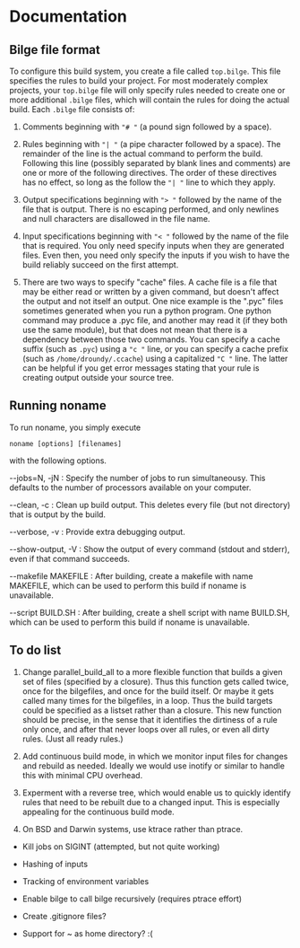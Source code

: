 # Documentation

## Bilge file format

To configure this build system, you create a file called `top.bilge`.
This file specifies the rules to build your project.  For most
moderately complex projects, your `top.bilge` file will only specify
rules needed to create one or more additional `.bilge` files, which
will contain the rules for doing the actual build.  Each `.bilge` file
consists of:

1. Comments beginning with `"# "` (a pound sign followed by a space).

2. Rules beginning with `"| "` (a pipe character followed by a
   space).  The remainder of the line is the actual command to perform
   the build.  Following this line (possibly separated by blank lines
   and comments) are one or more of the following directives.  The
   order of these directives has no effect, so long as the follow the
   `"| "` line to which they apply.

3. Output specifications beginning with `"> "` followed by the name of
   the file that is output.  There is no escaping performed, and only
   newlines and null characters are disallowed in the file name.

4. Input specifications beginning with `"< "` followed by the name of
   the file that is required.  You only need specify inputs when they
   are generated files.  Even then, you need only specify the inputs
   if you wish to have the build reliably succeed on the first attempt.

5. There are two ways to specify "cache" files.  A cache file is a
   file that may be either read or written by a given command, but
   doesn't affect the output and not itself an output.  One nice
   example is the ".pyc" files sometimes generated when you run a
   python program.  One python command may produce a .pyc file, and
   another may read it (if they both use the same module), but that
   does not mean that there is a dependency between those two
   commands.  You can specify a cache suffix (such as `.pyc`) using a
   `"c "` line, or you can specify a cache prefix (such as
   `/home/droundy/.ccache`) using a capitalized `"C "` line.  The
   latter can be helpful if you get error messages stating that your
   rule is creating output outside your source tree.

## Running noname

To run noname, you simply execute

    noname [options] [filenames]

with the following options.

--jobs=N, -jN
: Specify the number of jobs to run simultaneousy.  This defaults to
  the number of processors available on your computer.

--clean, -c
: Clean up build output.  This deletes every file (but not directory)
  that is output by the build.

--verbose, -v
: Provide extra debugging output.

--show-output, -V
: Show the output of every command (stdout and stderr), even if that
  command succeeds.

--makefile MAKEFILE
: After building, create a makefile with name MAKEFILE, which can be
  used to perform this build if noname is unavailable.

--script BUILD.SH
: After building, create a shell script with name BUILD.SH, which can
  be used to perform this build if noname is unavailable.

## To do list

1. Change parallel_build_all to a more flexible function that builds a
   given set of files (specified by a closure).  Thus this function
   gets called twice, once for the bilgefiles, and once for the build
   itself.  Or maybe it gets called many times for the bilgefiles, in
   a loop.  Thus the build targets could be specified as a listset
   rather than a closure.  This new function should be precise, in the
   sense that it identifies the dirtiness of a rule only once, and
   after that never loops over all rules, or even all dirty rules.
   (Just all ready rules.)

3. Add continuous build mode, in which we monitor input files for
   changes and rebuild as needed.  Ideally we would use inotify or
   similar to handle this with minimal CPU overhead.

4. Experment with a reverse tree, which would enable us to quickly
   identify rules that need to be rebuilt due to a changed input.
   This is especially appealing for the continuous build mode.

5. On BSD and Darwin systems, use ktrace rather than ptrace.

- Kill jobs on SIGINT (attempted, but not quite working)
- Hashing of inputs
- Tracking of environment variables

- Enable bilge to call bilge recursively (requires ptrace effort)

- Create .gitignore files?

- Support for ~ as home directory? :(

